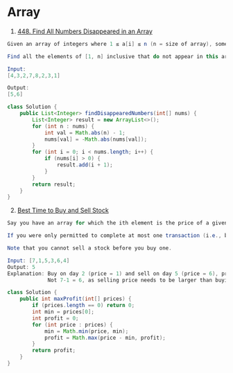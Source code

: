 # Array

1. [448. Find All Numbers Disappeared in an Array](https://leetcode.com/problems/find-all-numbers-disappeared-in-an-array/)

```java
Given an array of integers where 1 ≤ a[i] ≤ n (n = size of array), some elements appear twice and others appear once.

Find all the elements of [1, n] inclusive that do not appear in this array.

Input:
[4,3,2,7,8,2,3,1]

Output:
[5,6]
```

```java
class Solution {
    public List<Integer> findDisappearedNumbers(int[] nums) {
        List<Integer> result = new ArrayList<>();
        for (int n : nums) {
            int val = Math.abs(n) - 1;
            nums[val] = -Math.abs(nums[val]);
        }
        for (int i = 0; i < nums.length; i++) {
            if (nums[i] > 0) {
                result.add(i + 1);
            }
        }
        return result;
    }
}
```

2. [Best Time to Buy and Sell Stock](https://leetcode.com/problems/best-time-to-buy-and-sell-stock/)

```java
Say you have an array for which the ith element is the price of a given stock on day i.

If you were only permitted to complete at most one transaction (i.e., buy one and sell one share of the stock), design an algorithm to find the maximum profit.

Note that you cannot sell a stock before you buy one.

Input: [7,1,5,3,6,4]
Output: 5
Explanation: Buy on day 2 (price = 1) and sell on day 5 (price = 6), profit = 6-1 = 5.
             Not 7-1 = 6, as selling price needs to be larger than buying price.
```

```java
class Solution {
    public int maxProfit(int[] prices) {
        if (prices.length == 0) return 0;
        int min = prices[0];
        int profit = 0;
        for (int price : prices) {
            min = Math.min(price, min);
            profit = Math.max(price - min, profit);
        }
        return profit;
    }
}
```